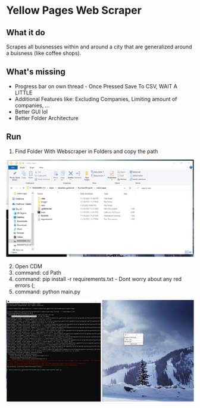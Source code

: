 # Yellow Pages Web Scraper

## What it do
Scrapes all buisnesses within and around a city that are generalized around a buisness (like coffee shops).

## What's missing
- Progress bar on own thread - Once Pressed Save To CSV, WAIT A LITTLE 
- Additional Features like: Excluding Companies, Limiting amount of companies, ...
- Better GUI lol
- Better Folder Architecture

## Run
1. Find Folder With Webscraper in Folders and copy the path

![alt text][finder]

[finder]: https://github.com/SebGadzinski/webscraper/blob/main/images/1.PNG

2. Open CDM
3. command: cd Path
4. command: pip install -r requirements.txt - Dont worry about any red errors (;
5. command: python main.py

![alt text][command]

[command]: https://github.com/SebGadzinski/webscraper/blob/main/images/2_4.PNG
